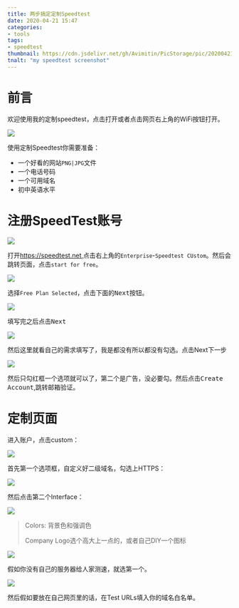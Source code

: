 ```yaml
---
title: 两步搞定定制Speedtest
date: 2020-04-21 15:47
categories:
- tools
tags:
- speedtest
thumbnail: https://cdn.jsdelivr.net/gh/Avimitin/PicStorage/pic/20200421154924.png
tnalt: "my speedtest screenshot"
---
```

# 前言

欢迎使用我的定制speedtest，点击打开或者点击网页右上角的WiFi按钮打开。

![](https://cdn.jsdelivr.net/gh/Avimitin/PicStorage/pic/20200421151520.png)

使用定制Speedtest你需要准备：

- 一个好看的网站`PNG|JPG`文件
- 一个电话号码
- 一个可用域名
- 初中英语水平

# 注册SpeedTest账号

![](https://cdn.jsdelivr.net/gh/Avimitin/PicStorage/pic/20200421150459.png)

打开<https://speedtest.net>,点击右上角的`Enterprise`-`Speedtest CUstom`。然后会跳转页面，点击`start for free`。

![](https://cdn.jsdelivr.net/gh/Avimitin/PicStorage/pic/20200421151025.png)

选择`Free Plan Selected`，点击下面的<kbd>Next</kbd>按钮。

![](https://cdn.jsdelivr.net/gh/Avimitin/PicStorage/pic/20200421151421.png)

填写完之后点击<kbd>Next</kbd>

![](https://cdn.jsdelivr.net/gh/Avimitin/PicStorage/pic/20200421151810.png)

然后这里就看自己的需求填写了，我是都没有所以都没有勾选。点击Next下一步

![](https://cdn.jsdelivr.net/gh/Avimitin/PicStorage/pic/20200421151956.png)

然后只勾红框一个选项就可以了，第二个是广告，没必要勾。然后点击<kbd>Create Account</kbd>,跳转邮箱验证。

# 定制页面

进入账户，点击custom：

 ![](https://cdn.jsdelivr.net/gh/Avimitin/PicStorage/pic/20200421152516.png)

首先第一个选项框，自定义好二级域名，勾选上HTTPS：

![](https://cdn.jsdelivr.net/gh/Avimitin/PicStorage/pic/20200421153246.png)

然后点击第二个Interface：

![](https://cdn.jsdelivr.net/gh/Avimitin/PicStorage/pic/20200421153456.png)

> Colors: 背景色和强调色
>
> Company Logo选个高大上一点的，或者自己DIY一个图标

![](https://cdn.jsdelivr.net/gh/Avimitin/PicStorage/pic/20200421153921.png)

假如你没有自己的服务器给人家测速，就选第一个。

![](https://cdn.jsdelivr.net/gh/Avimitin/PicStorage/pic/20200421154456.png)

然后假如要放在自己网页里的话，在Test URLs填入你的域名白名单。
